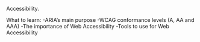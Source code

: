 Accessibility.

What to learn:
-ARIA’s main purpose
-WCAG conformance levels (A, AA and AAA)
-The importance of Web Accessibility
-Tools to use for Web Accessibility